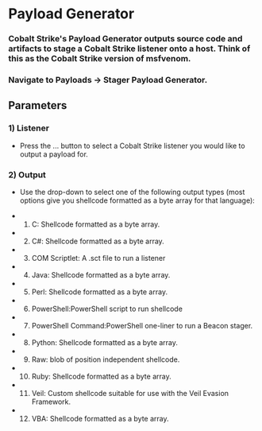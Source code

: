 # Payload Generator

### Cobalt Strike's Payload Generator outputs source code and artifacts to stage a Cobalt Strike listener onto a host. Think of this as the Cobalt Strike version of msfvenom.

### Navigate to Payloads -> Stager Payload Generator.

## Parameters

### 1) Listener

 - Press the ... button to select a Cobalt Strike listener you would like to output
a payload for.

### 2) Output


 - Use the drop-down to select one of the following output types (most options
give you shellcode formatted as a byte array for that language):


 - 1) C: Shellcode formatted as a byte array.

 - 2) C#: Shellcode formatted as a byte array.

 - 3) COM Scriptlet: A .sct file to run a listener

 - 4) Java: Shellcode formatted as a byte array.

 - 5) Perl: Shellcode formatted as a byte array.

 - 6) PowerShell:PowerShell script to run shellcode

 - 7) PowerShell Command:PowerShell one-liner to run a Beacon stager.

 - 8) Python: Shellcode formatted as a byte array.

 - 9) Raw: blob of position independent shellcode.

 - 10) Ruby: Shellcode formatted as a byte array.

 - 11) Veil: Custom shellcode suitable for use with the Veil Evasion Framework.

 - 12) VBA: Shellcode formatted as a byte array.
